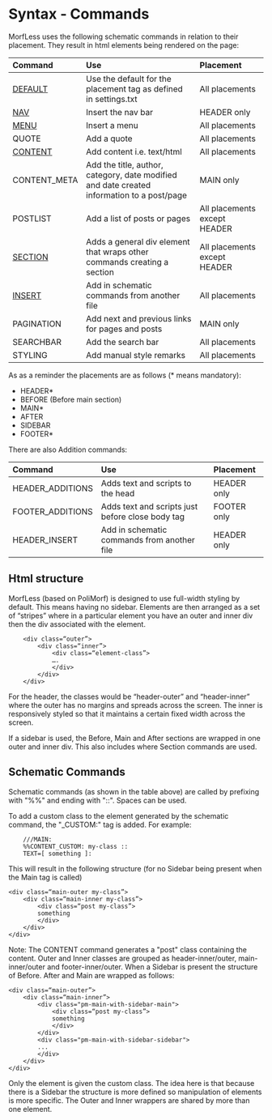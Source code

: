 # Syntax - Commands

MorfLess uses the following schematic commands in relation to their placement. They result in html elements being rendered on the page:

| Command | Use  | Placement |
| :-------| :----| :-------- |
| [DEFAULT](command-default.md) | Use the default for the placement tag as defined in settings.txt | All placements |
| [NAV](command-nav.md) | Insert the nav bar | HEADER only |
| [MENU](command-menu.md) | Insert a menu | All placements |
| QUOTE | Add a quote | All placements |
| [CONTENT](command-content.md)  | Add content i.e. text/html | All placements |
| CONTENT_META |  Add the title, author, category, date modified and date created information to a post/page| MAIN only |
| POSTLIST | Add a list of posts or pages | All placements except HEADER |
| [SECTION](command-section.md) | Adds a general div element that wraps other commands creating a section | All placements except HEADER |
| [INSERT](command-insert.md) | Add in schematic commands from another file | All placements |
| PAGINATION | Add next and previous links for pages and posts | MAIN only |
| SEARCHBAR| Add the search bar | All placements |
| STYLING | Add manual style remarks | All placements |

As as a reminder the placements are as follows (* means mandatory): 
- HEADER*
- BEFORE (Before main section)
- MAIN*
- AFTER
- SIDEBAR
- FOOTER*

There are also Addition commands:

| Command | Use  | Placement |
| :-------| :----| :-------- |
| HEADER_ADDITIONS | Adds text and scripts to the head | HEADER only |
| FOOTER_ADDITIONS | Adds text and scripts just before close body tag | FOOTER only |
| HEADER_INSERT | Add in schematic commands from another file | HEADER only |

## Html structure

MorfLess (based on PoliMorf) is designed to use full-width styling by default. This means having no sidebar. Elements are then arranged as a set of “stripes” where in a particular element you have an outer and inner div then the div associated with the element. 

        <div class=“outer”>
	        <div class=“inner”>
		        <div class=“element-class”>
		        ….
		        </div>
	        </div>
        </div>

For the header, the classes would be “header-outer” and “header-inner” where the outer has no margins and spreads across the screen. The inner is responsively styled so that it maintains a certain fixed width across the screen.

If a sidebar is used, the Before, Main and After sections are wrapped in one outer and inner div. This also includes where Section commands are used.

## Schematic Commands 

Schematic commands (as shown in the table above) are called by prefixing with "%%" and ending with  "::". Spaces can be used. 

To add a custom class to the element generated by the schematic command, the "_CUSTOM:" tag is added. For example:

        ///MAIN:
        %%CONTENT_CUSTOM: my-class ::
        TEXT=[ something ]:
        
This will result in the following structure (for no Sidebar being present when the Main tag is called)


	<div class=“main-outer my-class”>
		<div class=“main-inner my-class”>
			<div class=“post my-class”>
			something
			</div>
		</div>
	</div>
        
Note: The CONTENT command generates a "post" class containing the content. Outer and Inner classes are grouped as header-inner/outer, main-inner/outer and footer-inner/outer. When a Sidebar is present the structure of Before. After and Main are wrapped as follows:

	<div class=“main-outer”>
		<div class=“main-inner”>
			<div class="pm-main-with-sidebar-main">
				<div class=“post my-class”>
				something
				</div>
			</div>
			<div class="pm-main-with-sidebar-sidebar">
			...
			</div>
		</div>
	</div>
        
Only the element is given the custom class. The idea here is that because there is a Sidebar the structure is more defined so manipulation of elements is more specific. The Outer and Inner wrappers are shared by more than one element.

    
    
